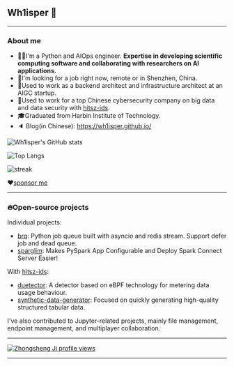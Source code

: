 ## Wh1isper 👋

---
### About me

- 👨‍🔧I'm a Python and AIOps engineer. **Expertise in developing scientific computing software and collaborating with researchers on AI applications.**
- 👋I'm looking for a job right now, remote or in Shenzhen, China.
- 💼Used to work as a backend architect and infrastructure architect at an AIGC startup.
- 💼Used to work for a top Chinese cybersecurity company on big data and data security with [hitsz-ids](https://github.com/hitsz-ids/).
- 🎓Graduated from Harbin Institute of Technology.
- 🔈 Blog(in Chinese): https://wh1isper.github.io/

![Wh1isper's GitHub stats](https://github-readme-stats.vercel.app/api?username=wh1isper&count_private=true)

![Top Langs](https://github-readme-stats.vercel.app/api/top-langs/?username=wh1isper&hide=javascript,css,html&layout=compact)

![streak](https://github-readme-streak-stats.herokuapp.com/?user=wh1isper&)

❤[sponsor me](https://wh1isper.github.io/about/#%E6%8D%90%E8%B5%A0)

---

### 🔥Open-source projects

Individual projects:
- [brq](https://github.com/Wh1isper/brq): Python job queue built with asyncio and redis stream. Support defer job and dead queue.
- [sparglim](https://github.com/Wh1isper/sparglim): Makes PySpark App Configurable and Deploy Spark Connect Server Easier!

With [hitsz-ids](https://github.com/hitsz-ids):
- [duetector](https://github.com/hitsz-ids/duetector): A detector based on eBPF technology for metering data usage behaviour.
- [synthetic-data-generator](https://github.com/hitsz-ids/synthetic-data-generator): Focused on quickly generating high-quality structured tabular data.

I've also contributed to Jupyter-related projects, mainly file management, endpoint management, and multiplayer collaboration.

---

[![Zhongsheng Ji profile views](https://u8views.com/api/v1/github/profiles/43375501/views/day-week-month-total-count.svg)](https://u8views.com/github/Wh1isper)

---
